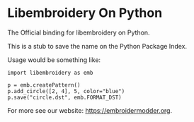 # Libembroidery On Python

The Official binding for libembroidery on Python.

This is a stub to save the name on the Python Package Index.

Usage would be something like:

    import libembroidery as emb

    p = emb.createPattern()
    p.add_circle([2, 4], 5, color="blue")
    p.save("circle.dst", emb.FORMAT_DST)

For more see our website: https://embroidermodder.org.
